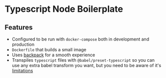 # Typescript Node Boilerplate

## Features
- Configured to be run with `docker-compose` both in development and production
- `Dockerfile` that builds a small image
- Uses [backpack](https://github.com/jaredpalmer/backpack) for a smooth experience
- Transpiles `typescript` files with `@babel/preset-typescript` so you can use any extra babel transform you want, but you need to be aware of it's [limitations](https://kulshekhar.github.io/ts-jest/user/babel7-or-ts)
